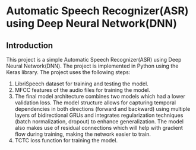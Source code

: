 # Automatic Speech Recognizer(ASR) using Deep Neural Network(DNN)

## Introduction
This project is a simple Automatic Speech Recognizer(ASR) using Deep Neural Network(DNN). The project is implemented in Python using the Keras library. The project uses the following steps:

1. LibriSpeech dataset for training and testing the model. 
2. MFCC features of the audio files for training the model. 
3. The final model architecture combines two models which had a lower validation loss.
    The model structure allows for capturing temporal dependencies in both directions (forward and backward) using multiple layers of bidirectional GRUs and integrates regularization techniques (batch normalization, dropout) to enhance generalization. The model also makes use of residual connections which will help with gradient flow during training, making the network easier to train.
4. TCTC loss function for training the model.


